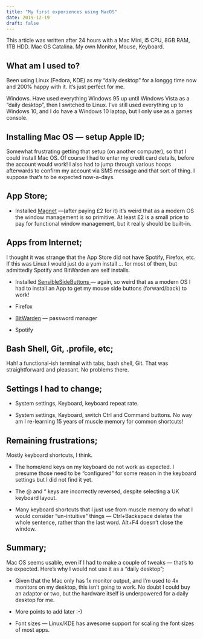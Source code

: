 ```yaml
---
title: "My first experiences using MacOS"
date: 2019-12-19
draft: false
---
```


This article was written after 24 hours with a Mac Mini, i5 CPU, 8GB RAM, 1TB HDD. Mac OS Catalina. My own Monitor, Mouse, Keyboard.

## What am I used to?

Been using Linux (Fedora, KDE) as my “daily desktop” for a longgg time now and 200% happy with it. It’s just perfect for me.

Windows. Have used everything Windows 95 up until Windows Vista as a “daily desktop”, then I switched to Linux. I’ve still used everything up to Windows 10, and I do have a Windows 10 laptop, but I only use as a games console.

## Installing Mac OS — setup Apple ID;

Somewhat frustrating getting that setup (on another computer), so that I could install Mac OS. Of course I had to enter my credit card details, before the account would work! I also had to jump through various hoops afterwards to confirm my account via SMS message and that sort of thing. I suppose that’s to be expected now-a-days.

## **App Store;**

* Installed [Magnet](https://apps.apple.com/gb/app/magnet/id441258766?mt=12) —(after paying £2 for it) it’s weird that as a modern OS the window management is so primitive. At least £2 is a small price to pay for functional window management, but it really should be built-in.

## Apps from Internet;

I thought it was strange that the App Store did not have Spotify, Firefox, etc. If this was Linux I would just do a yum install ... for most of them, but admittedly Spotify and BitWarden are self installs.

* Installed [SensibleSideButtons ](https://sensible-side-buttons.archagon.net/)— again, so weird that as a modern OS I had to install an App to get my mouse side buttons (forward/back) to work!

* Firefox

* [BitWarden](https://bitwarden.com/) — password manager

* Spotify

## Bash Shell, Git, .profile, etc;

Hah! a functional-ish terminal with tabs, bash shell, Git. That was straightforward and pleasant. No problems there.

## **Settings I had to change;**

* System settings, Keyboard, keyboard repeat rate.

* System settings, Keyboard, switch Ctrl and Command buttons. No way am I re-learning 15 years of muscle memory for common shortcuts!

## Remaining frustrations;

Mostly keyboard shortcuts, I think.

* The home/end keys on my keyboard do not work as expected. I presume those need to be “configured” for some reason in the keyboard settings but I did not find it yet.

* The @ and “ keys are incorrectly reversed, despite selecting a UK keyboard layout.

* Many keyboard shortcuts that I just use from muscle memory do what I would consider “un-intuitive” things — Ctrl+Backspace deletes the whole sentence, rather than the last word. Alt+F4 doesn’t close the window.

## Summary;

Mac OS seems usable, even if I had to make a couple of tweaks — that’s to be expected. Here’s why I would not use it as a “daily desktop”;

* Given that the Mac only has 1x monitor output, and I’m used to 4x monitors on my desktop, this isn’t going to work. No doubt I could buy an adaptor or two, but the hardware itself is underpowered for a daily desktop for me.

* More points to add later :-)

* Font sizes — Linux/KDE has awesome support for scaling the font sizes of most apps.
